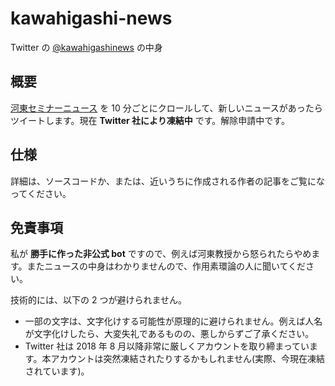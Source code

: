 # kawahigashi-news

Twitter の [@kawahigashinews](https://twitter.com/kawahigashinews) の中身

## 概要

[河東セミナーニュース](http://www.ms.u-tokyo.ac.jp/~yasuyuki/news.htm) を 10 分ごとにクロールして、新しいニュースがあったらツイートします。現在 **Twitter 社により凍結中** です。解除申請中です。

## 仕様

詳細は、ソースコードか、または、近いうちに作成される作者の記事をご覧になってください。

## 免責事項

私が **勝手に作った非公式 bot** ですので、例えば河東教授から怒られたらやめます。またニュースの中身はわかりませんので、作用素環論の人に聞いてください。

技術的には、以下の 2 つが避けられません。

- 一部の文字は、文字化けする可能性が原理的に避けられません。例えば人名が文字化けしたら、大変失礼であるものの、悪しからずご了承ください。
- Twitter 社は 2018 年 8 月以降非常に厳しくアカウントを取り締まっています。本アカウントは突然凍結されたりするかもしれません(実際、今現在凍結されています)。